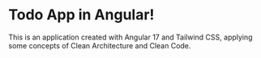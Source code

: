 # Todo App in Angular!

This is an application created with Angular 17 and Tailwind CSS, applying some concepts of Clean Architecture and Clean Code.

